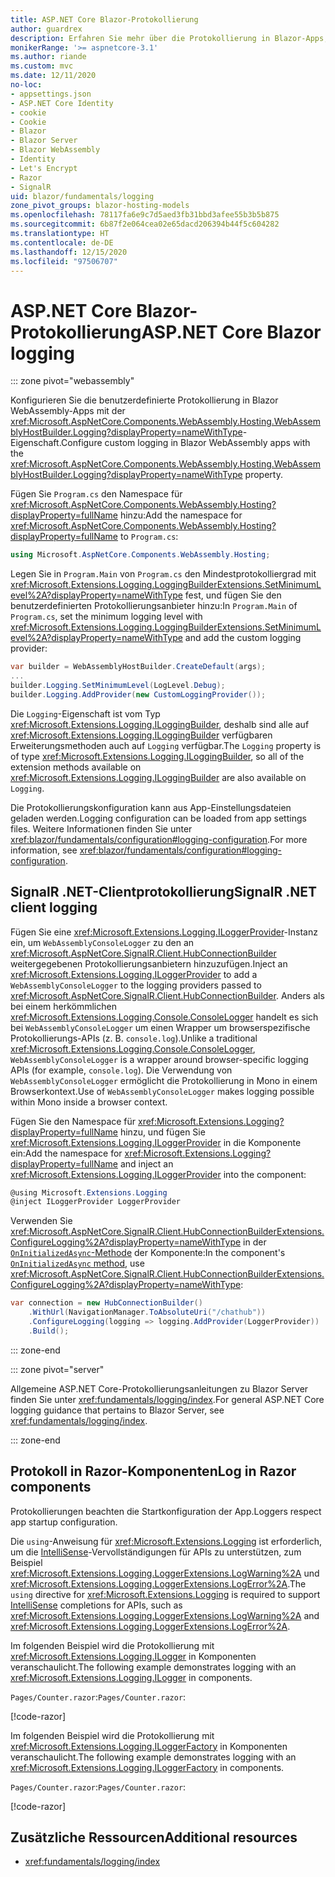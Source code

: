 ```yaml
---
title: ASP.NET Core Blazor-Protokollierung
author: guardrex
description: Erfahren Sie mehr über die Protokollierung in Blazor-Apps, einschließlich der Konfiguration auf Protokollebene und des Schreibens von Protokollmeldungen von Razor-Komponenten.
monikerRange: '>= aspnetcore-3.1'
ms.author: riande
ms.custom: mvc
ms.date: 12/11/2020
no-loc:
- appsettings.json
- ASP.NET Core Identity
- cookie
- Cookie
- Blazor
- Blazor Server
- Blazor WebAssembly
- Identity
- Let's Encrypt
- Razor
- SignalR
uid: blazor/fundamentals/logging
zone_pivot_groups: blazor-hosting-models
ms.openlocfilehash: 78117fa6e9c7d5aed3fb31bbd3afee55b3b5b875
ms.sourcegitcommit: 6b87f2e064cea02e65dacd206394b44f5c604282
ms.translationtype: HT
ms.contentlocale: de-DE
ms.lasthandoff: 12/15/2020
ms.locfileid: "97506707"
---
```

# <a name="aspnet-core-no-locblazor-logging"></a><span data-ttu-id="8ba95-103">ASP.NET Core Blazor-Protokollierung</span><span class="sxs-lookup"><span data-stu-id="8ba95-103">ASP.NET Core Blazor logging</span></span>

::: zone pivot="webassembly"

<span data-ttu-id="8ba95-104">Konfigurieren Sie die benutzerdefinierte Protokollierung in Blazor WebAssembly-Apps mit der <xref:Microsoft.AspNetCore.Components.WebAssembly.Hosting.WebAssemblyHostBuilder.Logging?displayProperty=nameWithType>-Eigenschaft.</span><span class="sxs-lookup"><span data-stu-id="8ba95-104">Configure custom logging in Blazor WebAssembly apps with the <xref:Microsoft.AspNetCore.Components.WebAssembly.Hosting.WebAssemblyHostBuilder.Logging?displayProperty=nameWithType> property.</span></span>

<span data-ttu-id="8ba95-105">Fügen Sie `Program.cs` den Namespace für <xref:Microsoft.AspNetCore.Components.WebAssembly.Hosting?displayProperty=fullName> hinzu:</span><span class="sxs-lookup"><span data-stu-id="8ba95-105">Add the namespace for <xref:Microsoft.AspNetCore.Components.WebAssembly.Hosting?displayProperty=fullName> to `Program.cs`:</span></span>

```csharp
using Microsoft.AspNetCore.Components.WebAssembly.Hosting;
```

<span data-ttu-id="8ba95-106">Legen Sie in `Program.Main` von `Program.cs` den Mindestprotokolliergrad mit <xref:Microsoft.Extensions.Logging.LoggingBuilderExtensions.SetMinimumLevel%2A?displayProperty=nameWithType> fest, und fügen Sie den benutzerdefinierten Protokollierungsanbieter hinzu:</span><span class="sxs-lookup"><span data-stu-id="8ba95-106">In `Program.Main` of `Program.cs`, set the minimum logging level with <xref:Microsoft.Extensions.Logging.LoggingBuilderExtensions.SetMinimumLevel%2A?displayProperty=nameWithType> and add the custom logging provider:</span></span>

```csharp
var builder = WebAssemblyHostBuilder.CreateDefault(args);
...
builder.Logging.SetMinimumLevel(LogLevel.Debug);
builder.Logging.AddProvider(new CustomLoggingProvider());
```

<span data-ttu-id="8ba95-107">Die `Logging`-Eigenschaft ist vom Typ <xref:Microsoft.Extensions.Logging.ILoggingBuilder>, deshalb sind alle auf <xref:Microsoft.Extensions.Logging.ILoggingBuilder> verfügbaren Erweiterungsmethoden auch auf `Logging` verfügbar.</span><span class="sxs-lookup"><span data-stu-id="8ba95-107">The `Logging` property is of type <xref:Microsoft.Extensions.Logging.ILoggingBuilder>, so all of the extension methods available on <xref:Microsoft.Extensions.Logging.ILoggingBuilder> are also available on `Logging`.</span></span>

<span data-ttu-id="8ba95-108">Die Protokollierungskonfiguration kann aus App-Einstellungsdateien geladen werden.</span><span class="sxs-lookup"><span data-stu-id="8ba95-108">Logging configuration can be loaded from app settings files.</span></span> <span data-ttu-id="8ba95-109">Weitere Informationen finden Sie unter <xref:blazor/fundamentals/configuration#logging-configuration>.</span><span class="sxs-lookup"><span data-stu-id="8ba95-109">For more information, see <xref:blazor/fundamentals/configuration#logging-configuration>.</span></span>

## <a name="no-locsignalr-net-client-logging"></a><span data-ttu-id="8ba95-110">SignalR .NET-Clientprotokollierung</span><span class="sxs-lookup"><span data-stu-id="8ba95-110">SignalR .NET client logging</span></span>

<span data-ttu-id="8ba95-111">Fügen Sie eine <xref:Microsoft.Extensions.Logging.ILoggerProvider>-Instanz ein, um `WebAssemblyConsoleLogger` zu den an <xref:Microsoft.AspNetCore.SignalR.Client.HubConnectionBuilder> weitergegebenen Protokollierungsanbietern hinzuzufügen.</span><span class="sxs-lookup"><span data-stu-id="8ba95-111">Inject an <xref:Microsoft.Extensions.Logging.ILoggerProvider> to add a `WebAssemblyConsoleLogger` to the logging providers passed to <xref:Microsoft.AspNetCore.SignalR.Client.HubConnectionBuilder>.</span></span> <span data-ttu-id="8ba95-112">Anders als bei einem herkömmlichen <xref:Microsoft.Extensions.Logging.Console.ConsoleLogger> handelt es sich bei `WebAssemblyConsoleLogger` um einen Wrapper um browserspezifische Protokollierungs-APIs (z. B. `console.log`).</span><span class="sxs-lookup"><span data-stu-id="8ba95-112">Unlike a traditional <xref:Microsoft.Extensions.Logging.Console.ConsoleLogger>, `WebAssemblyConsoleLogger` is a wrapper around browser-specific logging APIs (for example, `console.log`).</span></span> <span data-ttu-id="8ba95-113">Die Verwendung von `WebAssemblyConsoleLogger` ermöglicht die Protokollierung in Mono in einem Browserkontext.</span><span class="sxs-lookup"><span data-stu-id="8ba95-113">Use of `WebAssemblyConsoleLogger` makes logging possible within Mono inside a browser context.</span></span>

<span data-ttu-id="8ba95-114">Fügen Sie den Namespace für <xref:Microsoft.Extensions.Logging?displayProperty=fullName> hinzu, und fügen Sie <xref:Microsoft.Extensions.Logging.ILoggerProvider> in die Komponente ein:</span><span class="sxs-lookup"><span data-stu-id="8ba95-114">Add the namespace for <xref:Microsoft.Extensions.Logging?displayProperty=fullName> and inject an <xref:Microsoft.Extensions.Logging.ILoggerProvider> into the component:</span></span>

```csharp
@using Microsoft.Extensions.Logging
@inject ILoggerProvider LoggerProvider
```

<span data-ttu-id="8ba95-115">Verwenden Sie <xref:Microsoft.AspNetCore.SignalR.Client.HubConnectionBuilderExtensions.ConfigureLogging%2A?displayProperty=nameWithType> in der [`OnInitializedAsync`-Methode](xref:blazor/components/lifecycle#component-initialization-methods) der Komponente:</span><span class="sxs-lookup"><span data-stu-id="8ba95-115">In the component's [`OnInitializedAsync` method](xref:blazor/components/lifecycle#component-initialization-methods), use <xref:Microsoft.AspNetCore.SignalR.Client.HubConnectionBuilderExtensions.ConfigureLogging%2A?displayProperty=nameWithType>:</span></span>

```csharp
var connection = new HubConnectionBuilder()
    .WithUrl(NavigationManager.ToAbsoluteUri("/chathub"))
    .ConfigureLogging(logging => logging.AddProvider(LoggerProvider))
    .Build();
```

::: zone-end

::: zone pivot="server"

<span data-ttu-id="8ba95-116">Allgemeine ASP.NET Core-Protokollierungsanleitungen zu Blazor Server finden Sie unter <xref:fundamentals/logging/index>.</span><span class="sxs-lookup"><span data-stu-id="8ba95-116">For general ASP.NET Core logging guidance that pertains to Blazor Server, see <xref:fundamentals/logging/index>.</span></span>

::: zone-end

## <a name="log-in-no-locrazor-components"></a><span data-ttu-id="8ba95-117">Protokoll in Razor-Komponenten</span><span class="sxs-lookup"><span data-stu-id="8ba95-117">Log in Razor components</span></span>

<span data-ttu-id="8ba95-118">Protokollierungen beachten die Startkonfiguration der App.</span><span class="sxs-lookup"><span data-stu-id="8ba95-118">Loggers respect app startup configuration.</span></span>

<span data-ttu-id="8ba95-119">Die `using`-Anweisung für <xref:Microsoft.Extensions.Logging> ist erforderlich, um die [IntelliSense](/visualstudio/ide/using-intellisense)-Vervollständigungen für APIs zu unterstützen, zum Beispiel <xref:Microsoft.Extensions.Logging.LoggerExtensions.LogWarning%2A> und <xref:Microsoft.Extensions.Logging.LoggerExtensions.LogError%2A>.</span><span class="sxs-lookup"><span data-stu-id="8ba95-119">The `using` directive for <xref:Microsoft.Extensions.Logging> is required to support [IntelliSense](/visualstudio/ide/using-intellisense) completions for APIs, such as <xref:Microsoft.Extensions.Logging.LoggerExtensions.LogWarning%2A> and <xref:Microsoft.Extensions.Logging.LoggerExtensions.LogError%2A>.</span></span>

<span data-ttu-id="8ba95-120">Im folgenden Beispiel wird die Protokollierung mit <xref:Microsoft.Extensions.Logging.ILogger> in Komponenten veranschaulicht.</span><span class="sxs-lookup"><span data-stu-id="8ba95-120">The following example demonstrates logging with an <xref:Microsoft.Extensions.Logging.ILogger> in components.</span></span>

<span data-ttu-id="8ba95-121">`Pages/Counter.razor`:</span><span class="sxs-lookup"><span data-stu-id="8ba95-121">`Pages/Counter.razor`:</span></span>

[!code-razor[](logging/samples_snapshot/Counter1.razor?highlight=3,16)]

<span data-ttu-id="8ba95-122">Im folgenden Beispiel wird die Protokollierung mit <xref:Microsoft.Extensions.Logging.ILoggerFactory> in Komponenten veranschaulicht.</span><span class="sxs-lookup"><span data-stu-id="8ba95-122">The following example demonstrates logging with an <xref:Microsoft.Extensions.Logging.ILoggerFactory> in components.</span></span>

<span data-ttu-id="8ba95-123">`Pages/Counter.razor`:</span><span class="sxs-lookup"><span data-stu-id="8ba95-123">`Pages/Counter.razor`:</span></span>

[!code-razor[](logging/samples_snapshot/Counter2.razor?highlight=3,16-17)]

## <a name="additional-resources"></a><span data-ttu-id="8ba95-124">Zusätzliche Ressourcen</span><span class="sxs-lookup"><span data-stu-id="8ba95-124">Additional resources</span></span>

* <xref:fundamentals/logging/index>
